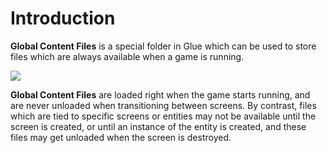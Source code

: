 # Introduction

**Global Content Files** is a special folder in Glue which can be used to store files which are always available when a game is running.

![](../../../../media/2017-04-img\_58efadc624882.png)

**Global Content Files** are loaded right when the game starts running, and are never unloaded when transitioning between screens. By contrast, files which are tied to specific screens or entities may not be available until the screen is created, or until an instance of the entity is created, and these files may get unloaded when the screen is destroyed. &#x20;

